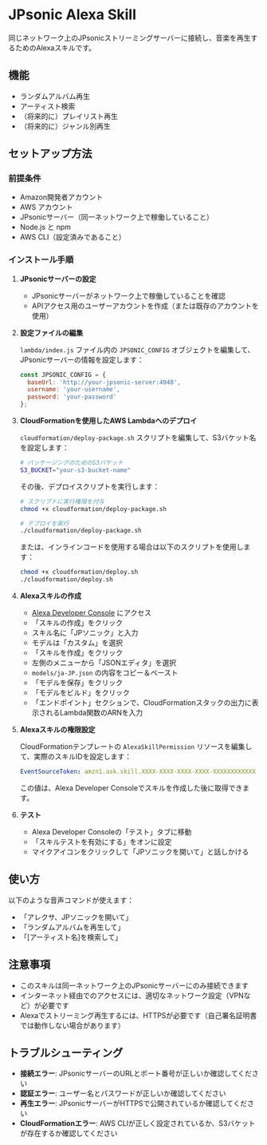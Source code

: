 # JPsonic Alexa Skill

同じネットワーク上のJPsonicストリーミングサーバーに接続し、音楽を再生するためのAlexaスキルです。

## 機能

- ランダムアルバム再生
- アーティスト検索
- （将来的に）プレイリスト再生
- （将来的に）ジャンル別再生

## セットアップ方法

### 前提条件

- Amazon開発者アカウント
- AWS アカウント
- JPsonicサーバー（同一ネットワーク上で稼働していること）
- Node.js と npm
- AWS CLI（設定済みであること）

### インストール手順

1. **JPsonicサーバーの設定**

   - JPsonicサーバーがネットワーク上で稼働していることを確認
   - APIアクセス用のユーザーアカウントを作成（または既存のアカウントを使用）

2. **設定ファイルの編集**

   `lambda/index.js` ファイル内の `JPSONIC_CONFIG` オブジェクトを編集して、JPsonicサーバーの情報を設定します：

   ```javascript
   const JPSONIC_CONFIG = {
     baseUrl: 'http://your-jpsonic-server:4040',
     username: 'your-username',
     password: 'your-password'
   };
   ```

3. **CloudFormationを使用したAWS Lambdaへのデプロイ**

   `cloudformation/deploy-package.sh` スクリプトを編集して、S3バケット名を設定します：

   ```bash
   # パッケージングのためのS3バケット
   S3_BUCKET="your-s3-bucket-name"
   ```

   その後、デプロイスクリプトを実行します：

   ```bash
   # スクリプトに実行権限を付与
   chmod +x cloudformation/deploy-package.sh
   
   # デプロイを実行
   ./cloudformation/deploy-package.sh
   ```

   または、インラインコードを使用する場合は以下のスクリプトを使用します：

   ```bash
   chmod +x cloudformation/deploy.sh
   ./cloudformation/deploy.sh
   ```

4. **Alexaスキルの作成**

   - [Alexa Developer Console](https://developer.amazon.com/alexa/console/ask) にアクセス
   - 「スキルの作成」をクリック
   - スキル名に「JPソニック」と入力
   - モデルは「カスタム」を選択
   - 「スキルを作成」をクリック
   - 左側のメニューから「JSONエディタ」を選択
   - `models/ja-JP.json` の内容をコピー＆ペースト
   - 「モデルを保存」をクリック
   - 「モデルをビルド」をクリック
   - 「エンドポイント」セクションで、CloudFormationスタックの出力に表示されるLambda関数のARNを入力

5. **Alexaスキルの権限設定**

   CloudFormationテンプレートの `AlexaSkillPermission` リソースを編集して、実際のスキルIDを設定します：

   ```yaml
   EventSourceToken: amzn1.ask.skill.XXXX-XXXX-XXXX-XXXX-XXXXXXXXXXXX
   ```

   この値は、Alexa Developer Consoleでスキルを作成した後に取得できます。

6. **テスト**

   - Alexa Developer Consoleの「テスト」タブに移動
   - 「スキルテストを有効にする」をオンに設定
   - マイクアイコンをクリックして「JPソニックを開いて」と話しかける

## 使い方

以下のような音声コマンドが使えます：

- 「アレクサ、JPソニックを開いて」
- 「ランダムアルバムを再生して」
- 「[アーティスト名]を検索して」

## 注意事項

- このスキルは同一ネットワーク上のJPsonicサーバーにのみ接続できます
- インターネット経由でのアクセスには、適切なネットワーク設定（VPNなど）が必要です
- Alexaでストリーミング再生するには、HTTPSが必要です（自己署名証明書では動作しない場合があります）

## トラブルシューティング

- **接続エラー**: JPsonicサーバーのURLとポート番号が正しいか確認してください
- **認証エラー**: ユーザー名とパスワードが正しいか確認してください
- **再生エラー**: JPsonicサーバーがHTTPSで公開されているか確認してください
- **CloudFormationエラー**: AWS CLIが正しく設定されているか、S3バケットが存在するか確認してください
